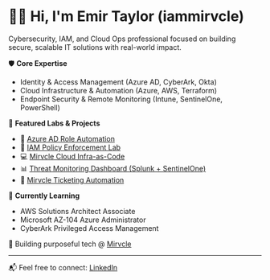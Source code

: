 # 👋🏾 Hi, I'm Emir Taylor (iammirvcle)

Cybersecurity, IAM, and Cloud Ops professional focused on building secure, scalable IT solutions with real-world impact.

🛡️ **Core Expertise**  
- Identity & Access Management (Azure AD, CyberArk, Okta)  
- Cloud Infrastructure & Automation (Azure, AWS, Terraform)  
- Endpoint Security & Remote Monitoring (Intune, SentinelOne, PowerShell)  

📂 **Featured Labs & Projects**  
- 🔐 [Azure AD Role Automation](https://github.com/iammirvcle/azure-ad-role-automation)  
- 🧰 [IAM Policy Enforcement Lab](https://github.com/iammirvcle/iam-policy-enforcement-lab)  
- 💻 [Mirvcle Cloud Infra-as-Code](https://github.com/iammirvcle/mirvcle-cloud-infra-prod)  
- 📊 [Threat Monitoring Dashboard (Splunk + SentinelOne)](https://github.com/iammirvcle/mirvcle-threat-monitoring-dashboard)  
- 🤖 [Mirvcle Ticketing Automation](https://github.com/iammirvcle/mirvcle-ticketing-automation)  

🎯 **Currently Learning**  
- AWS Solutions Architect Associate  
- Microsoft AZ-104 Azure Administrator  
- CyberArk Privileged Access Management  

🚀 Building purposeful tech @ [Mirvcle](https://mirvcle.tech)  

---

📬 Feel free to connect: [LinkedIn](https://linkedin.com/in/emirtaylor)
